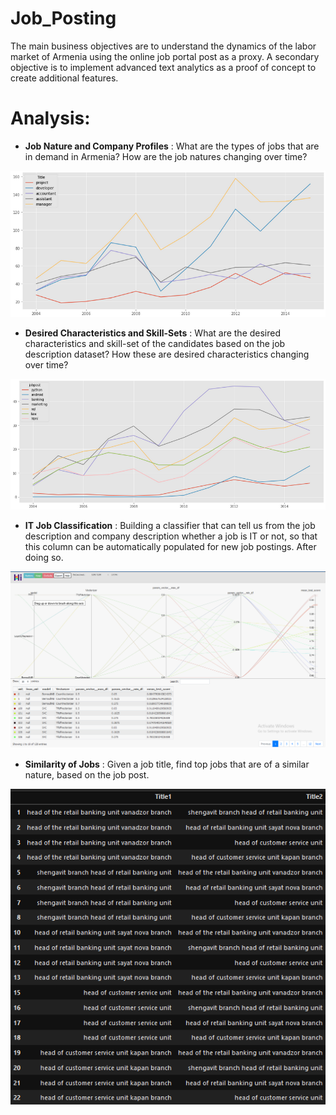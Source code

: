 # Job_Posting

The main business objectives are to understand the dynamics of the labor market of Armenia using the online job portal post as a proxy. A secondary objective is to implement advanced text analytics as a proof of concept to create additional features.
 
# Analysis:

- **Job Nature and Company Profiles** : What are the types of jobs that are in demand in Armenia? How are the job natures changing over time?

![](analysis_graphs/Jobs_demand.png)

- **Desired Characteristics and Skill-Sets** : What are the desired characteristics and skill-set of the candidates based on the job description dataset? How these are desired characteristics changing over time?

![](analysis_graphs/skills.png)

- **IT  Job Classification** : Building  a  classifier  that  can  tell  us  from  the  job  description  and  company description whether a job is IT or not, so that this column can be automatically populated for new job postings. After doing so.

![](analysis_graphs/Hiplot_Gridsearch.png)

- **Similarity of Jobs** : Given a job title, find top jobs that are of a similar nature, based on the job post.

![](analysis_graphs/Similar.png)

